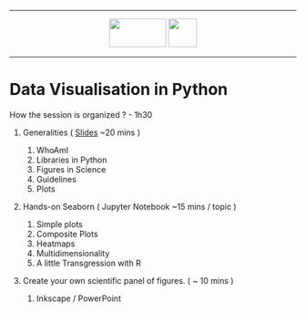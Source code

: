 ___  

<p align="center">

<img src="https://qbio.umontpellier.fr/wp-content/uploads/2020/09/logo_qbio_quadri.png " width="100" height="50">

<img src="https://qbio.umontpellier.fr/wp-content/uploads/2020/10/LOGO_original_RVB_papier_en_tete.png" width="50" height="50">

</p>  

___  

# Data Visualisation in Python

How the session is organized ? - 1h30

1. Generalities ( [Slides](https://docs.google.com/presentation/d/1dV71zxT1gsrC92OrFDUpvV5b8JdxTqNiGwHDn1oGGE8/edit?usp=sharing) ~20 mins )  
	1. WhoAmI  
    2. Libraries in Python  
	3. Figures in Science   	
    4. Guidelines  
    5. Plots  

2. Hands-on Seaborn ( Jupyter Notebook ~15 mins / topic )   
    1. Simple plots  
    2. Composite Plots  
    3. Heatmaps
    4. Multidimensionality  
    5. A little Transgression with R  

3. Create your own scientific panel of figures. ( ~ 10 mins )  
    1. Inkscape / PowerPoint   

